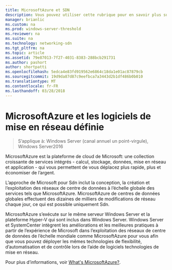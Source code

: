 ```yaml
---
title: MicrosoftAzure et SDN
description: Vous pouvez utiliser cette rubrique pour en savoir plus sur les technologies de mise en réseau défini par logiciel (SDN) qui sont fournies dans MicrosoftAzure.
manager: brianlic
ms.custom: na
ms.prod: windows-server-threshold
ms.reviewer: na
ms.suite: na
ms.technology: networking-sdn
ms.tgt_pltfrm: na
ms.topic: article
ms.assetid: 79e87013-7f27-4031-8383-288bcb291731
ms.author: pashort
author: shortpatti
ms.openlocfilehash: 5edca4e83fd919562e6864c18da1e01ac87879cb
ms.sourcegitcommit: 19d9da87d87c9eefbca7a3443d2b1df486b0b010
ms.translationtype: MT
ms.contentlocale: fr-FR
ms.lasthandoff: 03/28/2018
---
```

# <a name="microsoft-azure-and-software-defined-networking"></a>MicrosoftAzure et les logiciels de mise en réseau définie

>S’applique à: Windows Server (canal annuel un point-virgule), Windows Server2016

MicrosoftAzure est la plateforme de cloud de Microsoft: une collection croissante de services intégrés - calcul, stockage, données, mise en réseau et application - qui vous permettent de vous déplacez plus rapide, plus et économiser de l’argent.  
  
L’approche de Microsoft pour Sdn inclut la conception, la création et l’exploitation des réseaux de centre de données à l’échelle globale des services tels que MicrosoftAzure. MicrosoftAzure de centres de données globales effectuent des dizaines de milliers de modifications de réseau chaque jour, ce qui est possible uniquement Sdn.  
  
MicrosoftAzure s’exécute sur le même serveur Windows Server et la plateforme Hyper-V qui sont inclus dans Windows Server. Windows Server et SystemCenter intègrent les améliorations et les meilleures pratiques à partir de l’expérience de Microsoft dans l’exploitation des réseaux de centre de données de l’échelle mondiale comme MicrosoftAzure pour vous afin que vous pouvez déployer les mêmes technologies de flexibilité, d’automatisation et de contrôle lors de l’aide de logiciels technologies de mise en réseau.  
  
Pour plus d’informations, voir [What's MicrosoftAzure?](https://azure.microsoft.com/overview/what-is-azure/?WT.mc_id=azurebg_us_sem_bing_br_nontest_whatisazure_whatisazure&WT.srch=1).  